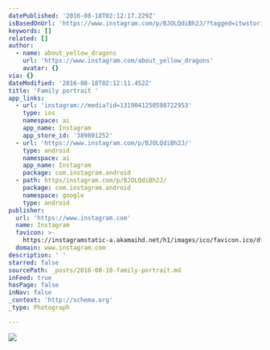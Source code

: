 ```yaml
---
datePublished: '2016-08-18T02:12:17.229Z'
isBasedOnUrl: 'https://www.instagram.com/p/BJOLQdiBh2J/?tagged=itwstories'
keywords: []
related: []
author:
  - name: about_yellow_dragons
    url: 'https://www.instagram.com/about_yellow_dragons'
    avatar: {}
via: {}
dateModified: '2016-08-18T02:12:11.452Z'
title: 'Family portrait '
app_links:
  - url: 'instagram://media?id=1319041250598722953'
    type: ios
    namespace: ai
    app_name: Instagram
    app_store_id: '389801252'
  - url: 'https://www.instagram.com/p/BJOLQdiBh2J/'
    type: android
    namespace: ai
    app_name: Instagram
    package: com.instagram.android
  - path: https/instagram.com/p/BJOLQdiBh2J/
    package: com.instagram.android
    namespace: google
    type: android
publisher:
  url: 'https://www.instagram.com'
  name: Instagram
  favicon: >-
    https://instagramstatic-a.akamaihd.net/h1/images/ico/favicon.ico/dfa85bb1fd63.ico
  domain: www.instagram.com
description: ' '
starred: false
sourcePath: _posts/2016-08-18-family-portrait.md
inFeed: true
hasPage: false
inNav: false
_context: 'http://schema.org'
_type: Photograph

---
```

![ ](https://imgflo.herokuapp.com/graph/vahj1ThiexotieMo/7a64659b5eac4bfd736017f6dcf07b72/noop.jpg?input=https%3A%2F%2Fscontent.cdninstagram.com%2Ft51.2885-15%2Fs640x640%2Fsh0.08%2Fe35%2F14052171_1148276455247000_720748308_n.jpg%3Fig_cache_key%3DMTMxOTA0MTI1MDU5ODcyMjk1Mw%253D%253D.2)